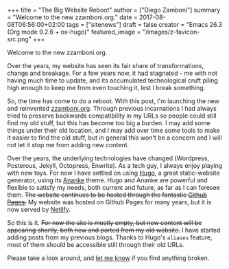 +++
title = "The Big Website Reboot"
author = ["Diego Zamboni"]
summary = "Welcome to the new zzamboni.org."
date = 2017-08-08T06:56:00+02:00
tags = ["sitenews"]
draft = false
creator = "Emacs 26.3 (Org mode 9.2.6 + ox-hugo)"
featured_image = "/images/z-favicon-src.png"
+++

Welcome to the new zzamboni.org.

Over the years, my website has seen its fair share of transformations, change and breakage. For a few years now, it had stagnated - me with not having much time to update, and its accumulated technological cruft piling high enough to keep me from even touching it, lest I break something.

So, the time has come to do a reboot. With this post, I'm launching the new and reinvented [zzamboni.org](http://zzamboni.org/). Through previous incarnations I had always tried to preserve backwards compatibility in my URLs so people could still find my old stuff, but this has become too big a burden. I may add some things under their old location, and I may add over time some tools to make it easier to find the old stuff, but in general this won't be a concern and I will not let it stop me from adding new content.

Over the years, the underlying technologies have changed (Wordpress, Posterous, Jekyll, Octopress, Enwrite). As a tech guy, I always enjoy playing with new toys. For now I have settled on using [Hugo](http://gohugo.io/), a great static-website generator, using its [Ananke](https://themes.gohugo.io/gohugo-theme-ananke/) theme. Hugo and Ananke are powerful and flexible to satisfy my needs, both current and future, as far as I can foresee them. ~~The website continues to be hosted through the fantastic [Github Pages](https://pages.github.com/).~~ My website was hosted on Github  Pages for many years,  but it is now served by [Netlify](https://www.netlify.com/).

So this is it. ~~For now the site is mostly empty, but new content will be appearing shortly, both new and ported from my old website.~~ I have started adding posts from my previous blogs. Thanks to Hugo's `aliases` feature, most of them should be accessible still through their old URLs.

Please take a look around, and [let me know](/contact) if you find anything broken.
